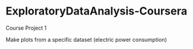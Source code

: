 # ExploratoryDataAnalysis-Coursera

Course Project 1

Make plots from a specific dataset (electric power consumption)
